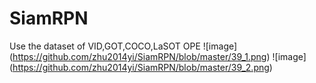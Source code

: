 # SiamRPN
Use the dataset of VID,GOT,COCO,LaSOT
OPE
![image]
(https://github.com/zhu2014yi/SiamRPN/blob/master/39_1.png)
![image]
(https://github.com/zhu2014yi/SiamRPN/blob/master/39_2.png)
